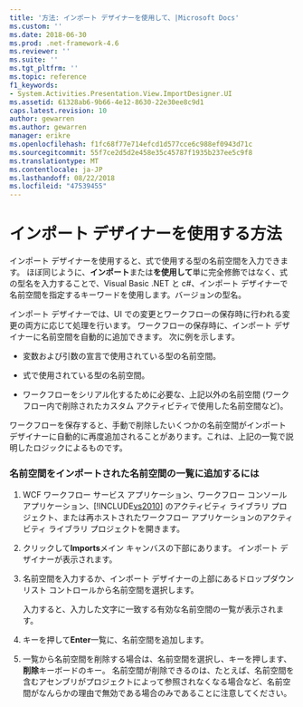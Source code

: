```yaml
---
title: '方法: インポート デザイナーを使用して、|Microsoft Docs'
ms.custom: ''
ms.date: 2018-06-30
ms.prod: .net-framework-4.6
ms.reviewer: ''
ms.suite: ''
ms.tgt_pltfrm: ''
ms.topic: reference
f1_keywords:
- System.Activities.Presentation.View.ImportDesigner.UI
ms.assetid: 61328ab6-9b66-4e12-8630-22e30ee8c9d1
caps.latest.revision: 10
author: gewarren
ms.author: gewarren
manager: erikre
ms.openlocfilehash: f1fc68f77e714efcd1d577cce6c988ef0943d71c
ms.sourcegitcommit: 55f7ce2d5d2e458e35c45787f1935b237ee5c9f8
ms.translationtype: MT
ms.contentlocale: ja-JP
ms.lasthandoff: 08/22/2018
ms.locfileid: "47539455"
---
```

# <a name="how-to-use-the-imports-designer"></a>インポート デザイナーを使用する方法
インポート デザイナーを使用すると、式で使用する型の名前空間を入力できます。 ほぼ同じように、**インポート**または**を使用して**単に完全修飾ではなく、式の型名を入力することで、Visual Basic .NET と c#、インポート デザイナーで名前空間を指定するキーワードを使用します。バージョンの型名。  
  
 インポート デザイナーでは、UI での変更とワークフローの保存時に行われる変更の両方に応じて処理を行います。 ワークフローの保存時に、インポート デザイナーに名前空間を自動的に追加できます。 次に例を示します。  
  
-   変数および引数の宣言で使用されている型の名前空間。  
  
-   式で使用されている型の名前空間。  
  
-   ワークフローをシリアル化するために必要な、上記以外の名前空間 (ワークフロー内で削除されたカスタム アクティビティで使用した名前空間など)。  
  
 ワークフローを保存すると、手動で削除したいくつかの名前空間がインポート デザイナーに自動的に再度追加されることがあります。これは、上記の一覧で説明したロジックによるものです。  
  
### <a name="to-add-a-namespace-to-the-list-of-imported-namespaces"></a>名前空間をインポートされた名前空間の一覧に追加するには  
  
1.  WCF ワークフロー サービス アプリケーション、ワークフロー コンソール アプリケーション、[!INCLUDE[vs2010](../includes/vs2010-md.md)] のアクティビティ ライブラリ プロジェクト、または再ホストされたワークフロー アプリケーションのアクティビティ ライブラリ プロジェクトを開きます。  
  
2.  クリックして**Imports**メイン キャンバスの下部にあります。 インポート デザイナーが表示されます。  
  
3.  名前空間を入力するか、インポート デザイナーの上部にあるドロップダウン リスト コントロールから名前空間を選択します。  
  
     入力すると、入力した文字に一致する有効な名前空間の一覧が表示されます。  
  
4.  キーを押して**Enter**一覧に、名前空間を追加します。  
  
5.  一覧から名前空間を削除する場合は、名前空間を選択し、キーを押します、**削除**キーボードのキー。 名前空間が削除できるのは、たとえば、名前空間を含むアセンブリがプロジェクトによって参照されなくなる場合など、名前空間がなんらかの理由で無効である場合のみであることに注意してください。